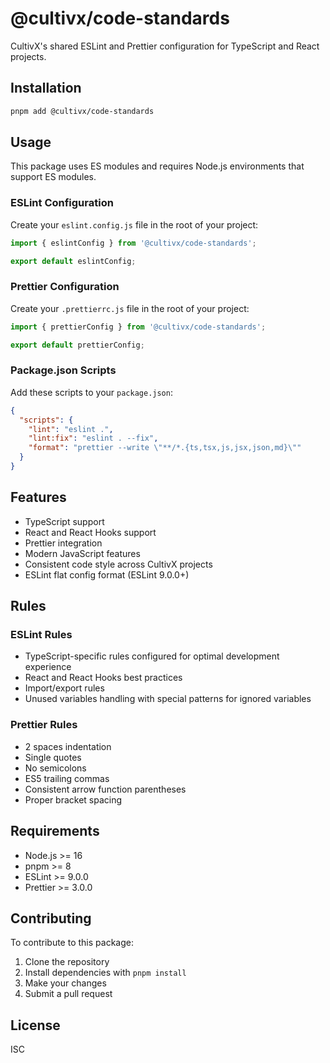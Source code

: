 # @cultivx/code-standards

CultivX's shared ESLint and Prettier configuration for TypeScript and React projects.

## Installation

```bash
pnpm add @cultivx/code-standards
```

## Usage

This package uses ES modules and requires Node.js environments that support ES modules.

### ESLint Configuration

Create your `eslint.config.js` file in the root of your project:

```javascript
import { eslintConfig } from '@cultivx/code-standards';

export default eslintConfig;
```

### Prettier Configuration

Create your `.prettierrc.js` file in the root of your project:

```javascript
import { prettierConfig } from '@cultivx/code-standards';

export default prettierConfig;
```

### Package.json Scripts

Add these scripts to your `package.json`:

```json
{
  "scripts": {
    "lint": "eslint .",
    "lint:fix": "eslint . --fix",
    "format": "prettier --write \"**/*.{ts,tsx,js,jsx,json,md}\""
  }
}
```

## Features

- TypeScript support
- React and React Hooks support
- Prettier integration
- Modern JavaScript features
- Consistent code style across CultivX projects
- ESLint flat config format (ESLint 9.0.0+)

## Rules

### ESLint Rules

- TypeScript-specific rules configured for optimal development experience
- React and React Hooks best practices
- Import/export rules
- Unused variables handling with special patterns for ignored variables

### Prettier Rules

- 2 spaces indentation
- Single quotes
- No semicolons
- ES5 trailing commas
- Consistent arrow function parentheses
- Proper bracket spacing

## Requirements

- Node.js >= 16
- pnpm >= 8
- ESLint >= 9.0.0
- Prettier >= 3.0.0

## Contributing

To contribute to this package:

1. Clone the repository
2. Install dependencies with `pnpm install`
3. Make your changes
4. Submit a pull request

## License

ISC